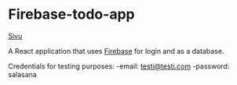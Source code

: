 # Firebase-todo-app

[Sivu](https://fbreact-todo-app.netlify.app/)

A React application that uses [Firebase](https://firebase.google.com/) for login and as a database.

Credentials for testing purposes:
-email: testi@testi.com
-password: salasana
